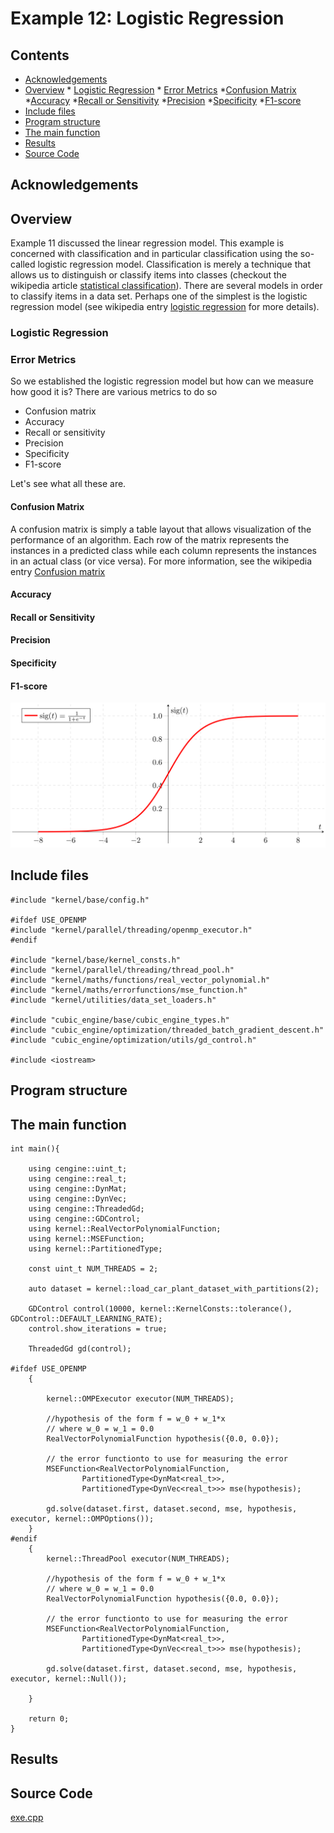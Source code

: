 # Example 12: Logistic Regression 

## Contents
* [Acknowledgements](#ackw)
* [Overview](#overview) 
		* [Logistic Regression](#logistic_regression)
		* [Error Metrics](#error_metrics)
			*[Confusion Matrix](#confusion_matrix)
			*[Accuracy](#accuracy)
			*[Recall or Sensitivity](#recall_or_Sensitivity)
			*[Precision](#precision)
			*[Specificity](#specificity)
			*[F1-score](#f1_score)
* [Include files](#include_files)
* [Program structure](#prg_struct)
* [The main function](#m_func)
* [Results](#results)
* [Source Code](#source_code)

## <a name="ackw"></a>  Acknowledgements

## <a name="overview"></a> Overview

Example 11 discussed the linear regression model. This example is concerned with classification and in particular classification using
the so-called logistic regression model. Classification is merely a technique that allows us to distinguish or classify items into
classes (checkout the wikipedia article <a href="https://en.wikipedia.org/wiki/Statistical_classification">statistical classification</a>).
There are several models in order to classify items in a data set. Perhaps one of the simplest  is the logistic regression 
model (see wikipedia entry <a href="https://en.wikipedia.org/wiki/Logistic_regression">logistic regression</a> for more details). 

### <a name="logistic_regression"></a> Logistic Regression

### <a name="error_metrics"></a> Error Metrics

So we established the logistic regression model but how can we measure how good it is? There are various metrics to do so

- Confusion matrix
- Accuracy
- Recall or sensitivity
- Precision
- Specificity
- F1-score

Let's see what all these are. 

#### <a name="confusion_matrix"></a> Confusion Matrix

A confusion matrix is simply  a table layout that allows visualization of the performance of an algorithm. 
Each row of the matrix represents the instances in a predicted class while each column represents the instances in an actual class (or vice versa).
For more information, see the wikipedia entry <a href="https://en.wikipedia.org/wiki/Confusion_matrix">Confusion matrix</a> 

#### <a name="accuracy"></a> Accuracy

#### <a name="recall_or_Sensitivity"></a> Recall or Sensitivity

#### <a name="precision"></a> Precision

#### <a name="specificity"></a> Specificity


#### <a name="f1_score"></a> F1-score


![Sigmoid Function](sigmoid_func.png)

## <a name="include_files"></a> Include files

```
#include "kernel/base/config.h"

#ifdef USE_OPENMP
#include "kernel/parallel/threading/openmp_executor.h"
#endif

#include "kernel/base/kernel_consts.h"
#include "kernel/parallel/threading/thread_pool.h"
#include "kernel/maths/functions/real_vector_polynomial.h"
#include "kernel/maths/errorfunctions/mse_function.h"
#include "kernel/utilities/data_set_loaders.h"

#include "cubic_engine/base/cubic_engine_types.h"
#include "cubic_engine/optimization/threaded_batch_gradient_descent.h"
#include "cubic_engine/optimization/utils/gd_control.h"

#include <iostream>

```
## <a name="prg_struct"></a> Program structure

## <a name="m_func"></a> The main function

```
int main(){

    using cengine::uint_t;
    using cengine::real_t;
    using cengine::DynMat;
    using cengine::DynVec;
    using cengine::ThreadedGd;
    using cengine::GDControl;
    using kernel::RealVectorPolynomialFunction;
    using kernel::MSEFunction;
    using kernel::PartitionedType;

    const uint_t NUM_THREADS = 2;

    auto dataset = kernel::load_car_plant_dataset_with_partitions(2);

    GDControl control(10000, kernel::KernelConsts::tolerance(), GDControl::DEFAULT_LEARNING_RATE);
    control.show_iterations = true;

    ThreadedGd gd(control);

#ifdef USE_OPENMP
    {

        kernel::OMPExecutor executor(NUM_THREADS);

        //hypothesis of the form f = w_0 + w_1*x
        // where w_0 = w_1 = 0.0
        RealVectorPolynomialFunction hypothesis({0.0, 0.0});

        // the error functionto to use for measuring the error
        MSEFunction<RealVectorPolynomialFunction,
                PartitionedType<DynMat<real_t>>,
                PartitionedType<DynVec<real_t>>> mse(hypothesis);

        gd.solve(dataset.first, dataset.second, mse, hypothesis, executor, kernel::OMPOptions());
    }
#endif
    {
        kernel::ThreadPool executor(NUM_THREADS);

        //hypothesis of the form f = w_0 + w_1*x
        // where w_0 = w_1 = 0.0
        RealVectorPolynomialFunction hypothesis({0.0, 0.0});

        // the error functionto to use for measuring the error
        MSEFunction<RealVectorPolynomialFunction,
                PartitionedType<DynMat<real_t>>,
                PartitionedType<DynVec<real_t>>> mse(hypothesis);

        gd.solve(dataset.first, dataset.second, mse, hypothesis, executor, kernel::Null());

    }
        
    return 0;
}

```

## <a name="results"></a> Results

## <a name="source_code"></a> Source Code

<a href="../exe.cpp">exe.cpp</a>
